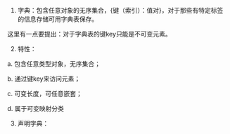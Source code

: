 1. 字典：包含任意对象的无序集合，{键（索引）：值对}，对于那些有特定标签的信息存储可用字典表保存。

这里有一点要提出：对于字典表的键key只能是不可变元素。

2. 特性：

a.    包含任意类型对象，无序集合；

b.    通过键key来访问元素；

c.    可变长度，可任意嵌套；

d.    属于可变映射分类

3. 声明字典：



